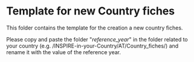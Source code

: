 #  Template for new Country fiches

This folder contains the template for the creation a new country fiches.

Please copy and paste the folder "_reference_year_" in the folder related to your country (e.g. /INSPIRE-in-your-Country/AT/Country_fiches/) and rename it with the value of the reference year.

